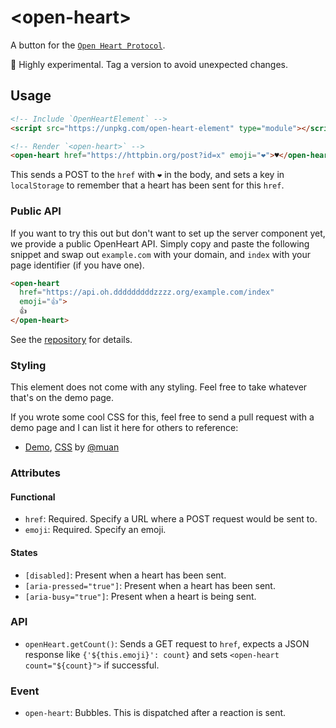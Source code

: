 # &lt;open-heart&gt;

A button for the [`Open Heart Protocol`](https://github.com/mochokidae/OpenHeart).

🚧 Highly experimental. Tag a version to avoid unexpected changes.

## Usage

```html
<!-- Include `OpenHeartElement` -->
<script src="https://unpkg.com/open-heart-element" type="module"></script>

<!-- Render `<open-heart>` -->
<open-heart href="https://httpbin.org/post?id=x" emoji="❤️">♥</open-heart>
```

This sends a POST to the `href` with `❤️` in the body, and sets a key in `localStorage` to remember that a heart has been sent for this `href`.

### Public API

If you want to try this out but don't want to set up the server component yet, we provide a public OpenHeart API. Simply copy and paste the following snippet and swap out `example.com` with your domain, and `index` with your page identifier (if you have one).

```html
<open-heart 
  href="https://api.oh.dddddddddzzzz.org/example.com/index" 
  emoji="👍">
  👍
</open-heart>
```

See the [repository](https://github.com/dddddddddzzzz/api-oh) for details.

### Styling

This element does not come with any styling. Feel free to take whatever that's on the demo page.

If you wrote some cool CSS for this, feel free to send a pull request with a demo page and I can list it here for others to reference:

- [Demo](https://element.openheart.fyi), [CSS](/demo.css) by [@muan](https://github.com/muan)

### Attributes

#### Functional

- `href`: Required. Specify a URL where a POST request would be sent to.
- `emoji`: Required. Specify an emoji.

#### States
- `[disabled]`: Present when a heart has been sent.
- `[aria-pressed="true"]`: Present when a heart has been sent.
- `[aria-busy="true"]`: Present when a heart is being sent.

### API

- `openHeart.getCount()`: Sends a GET request to `href`, expects a JSON response like `{'${this.emoji}': count}` and sets `<open-heart count="${count}">` if successful.

### Event

- `open-heart`: Bubbles. This is dispatched after a reaction is sent.

